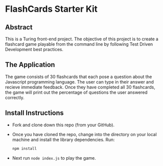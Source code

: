# FlashCards Starter Kit


## Abstract

This is a Turing front-end project. The objective of this project is to create a flashcard game playable from the command line by following Test Driven Development best practices.

## The Application

The game consists of 30 flashcards that each pose a question about the Javascript programming language. The user can type in their answer and recieve immediate feedback. Once they have completed all 30 flashcards, the game will print out the percentage of questions the user answered correctly.

<gif>


## Install Instructions

- Fork and clone down this repo (from your GitHub).

- Once you have cloned the repo, change into the directory on your local machine and install the library dependencies. Run:

  ```bash
  npm install
  ```

- Next run `node index.js` to play the game.
